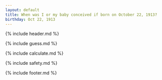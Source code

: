 ```yaml
---
layout: default
title: When was I or my baby conceived if born on October 22, 1913?
birthday: Oct 22, 1913
---
```


{% include header.md %}

{% include guess.md %}

{% include calculate.md %}

{% include safety.md %}

{% include footer.md %}



